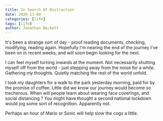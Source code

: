 ```yaml
---
title: In Search Of Distraction
date: 2020-11-09
categories: [life]
tags: [life]
author: Jonathan Beckett
---
```


It's been a strange sort of day - proof reading documents, checking, modifying, reading again. Hopefully I'm nearing the end of the journey I've been on in recent weeks, and will soon begin looking for the next.

I can feel myself turning inwards at the moment. Not necessarily shutting myself off from the world - just stepping away from the noise for a while. Gathering my thoughts. Quietly matching the rest of the world unfold.

I took my daughters for a walk to the park yesterday morning, paid for by the promise of coffee. Little did we know our journey would become so trecherous. When will people learn about wearing face coverings, and social distancing ? You might have thought a second national lockdown would jog some sort of recognition. Apparently not.

Perhaps an hour of Mario or Sonic will help slow the cogs a little.